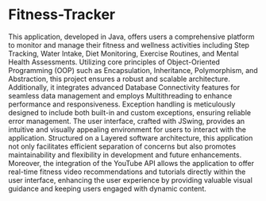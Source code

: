 ﻿# Fitness-Tracker
This application, developed in Java, offers users a comprehensive platform to monitor and manage their fitness and wellness activities including Step Tracking, Water Intake, Diet Monitoring, Exercise Routines, and Mental Health Assessments. Utilizing core principles of Object-Oriented Programming (OOP) such as Encapsulation, Inheritance, Polymorphism, and Abstraction, this project ensures a robust and scalable architecture. Additionally, it integrates advanced Database Connectivity features for seamless data management and employs Multithreading to enhance performance and responsiveness. Exception handling is meticulously designed to include both built-in and custom exceptions, ensuring reliable error management. The user interface, crafted with JSwing, provides an intuitive and visually appealing environment for users to interact with the application. Structured on a Layered software architecture, this application not only facilitates efficient separation of concerns but also promotes maintainability and flexibility in development and future enhancements. Moreover, the integration of the YouTube API allows the application to offer real-time fitness video recommendations and tutorials directly within the user interface, enhancing the user experience by providing valuable visual guidance and keeping users engaged with dynamic content.
